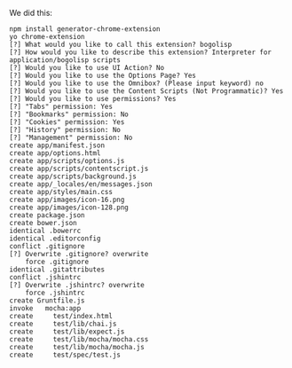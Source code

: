 We did this:

    npm install generator-chrome-extension
    yo chrome-extension
    [?] What would you like to call this extension? bogolisp
    [?] How would you like to describe this extension? Interpreter for application/bogolisp scripts
    [?] Would you like to use UI Action? No
    [?] Would you like to use the Options Page? Yes
    [?] Would you like to use the Omnibox? (Please input keyword) no
    [?] Would you like to use the Content Scripts (Not Programmatic)? Yes
    [?] Would you like to use permissions? Yes
    [?] "Tabs" permission: Yes
    [?] "Bookmarks" permission: No
    [?] "Cookies" permission: Yes
    [?] "History" permission: No
    [?] "Management" permission: No
    create app/manifest.json
    create app/options.html
    create app/scripts/options.js
    create app/scripts/contentscript.js
    create app/scripts/background.js
    create app/_locales/en/messages.json
    create app/styles/main.css
    create app/images/icon-16.png
    create app/images/icon-128.png
    create package.json
    create bower.json
    identical .bowerrc
    identical .editorconfig
    conflict .gitignore
    [?] Overwrite .gitignore? overwrite
        force .gitignore
    identical .gitattributes
    conflict .jshintrc
    [?] Overwrite .jshintrc? overwrite
        force .jshintrc
    create Gruntfile.js
    invoke   mocha:app
    create     test/index.html
    create     test/lib/chai.js
    create     test/lib/expect.js
    create     test/lib/mocha/mocha.css
    create     test/lib/mocha/mocha.js
    create     test/spec/test.js
